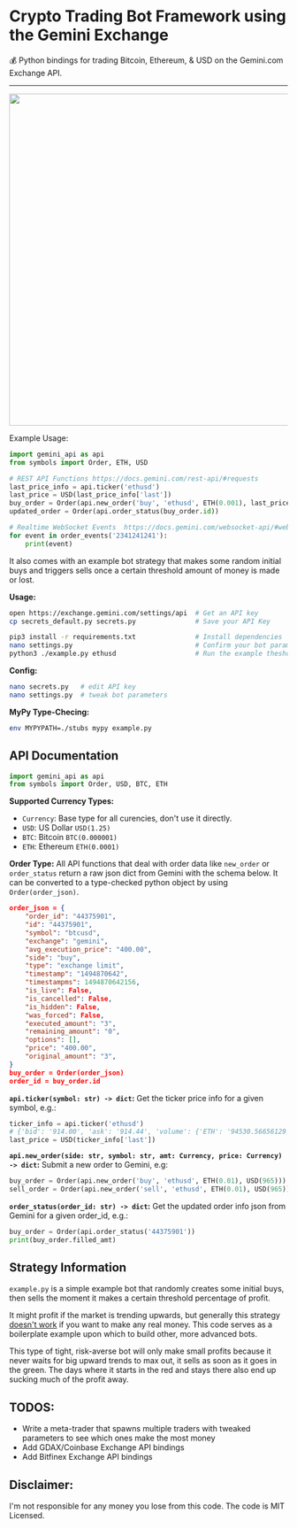 # Crypto Trading Bot Framework using the Gemini Exchange
:moneybag: Python bindings for trading Bitcoin, Ethereum, & USD on the Gemini.com Exchange API.

---
<img src="https://nicksweeting.com/crypto-trader.png" width="600px"/>

Example Usage:
```python
import gemini_api as api
from symbols import Order, ETH, USD

# REST API Functions https://docs.gemini.com/rest-api/#requests
last_price_info = api.ticker('ethusd')
last_price = USD(last_price_info['last'])
buy_order = Order(api.new_order('buy', 'ethusd', ETH(0.001), last_price))
updated_order = Order(api.order_status(buy_order.id))

# Realtime WebSocket Events  https://docs.gemini.com/websocket-api/#websocket-request
for event in order_events('2341241241'):
    print(event)
```

It also comes with an example bot strategy that makes some random initial buys and triggers sells once a certain threshold amount of money is made or lost.

**Usage:**
```bash
open https://exchange.gemini.com/settings/api  # Get an API key 
cp secrets_default.py secrets.py               # Save your API Key

pip3 install -r requirements.txt               # Install dependencies
nano settings.py                               # Confirm your bot parameters
python3 ./example.py ethusd                    # Run the example theshold bot
```

**Config:**
```bash
nano secrets.py   # edit API key
nano settings.py  # tweak bot parameters
```

**MyPy Type-Checing:**
```bash
env MYPYPATH=./stubs mypy example.py
```

## API Documentation

```python
import gemini_api as api
from symbols import Order, USD, BTC, ETH
```

**Supported Currency Types:**
 - `Currency`: Base type for all curencies, don't use it directly.
 - `USD`: US Dollar `USD(1.25)`
 - `BTC`: Bitcoin   `BTC(0.000001)`
 - `ETH`: Ethereum  `ETH(0.0001)`

**Order Type:**
All API functions that deal with order data like `new_order` or `order_status` return a raw json dict from Gemini with the schema below.  It can be converted to a type-checked python object by using `Order(order_json)`.
```json
order_json = {
    "order_id": "44375901",
    "id": "44375901",
    "symbol": "btcusd",
    "exchange": "gemini",
    "avg_execution_price": "400.00",
    "side": "buy",
    "type": "exchange limit",
    "timestamp": "1494870642",
    "timestampms": 1494870642156,
    "is_live": False,
    "is_cancelled": False,
    "is_hidden": False,
    "was_forced": False,
    "executed_amount": "3",
    "remaining_amount": "0",
    "options": [],
    "price": "400.00",
    "original_amount": "3",
}
buy_order = Order(order_json)
order_id = buy_order.id
```

**`api.ticker(symbol: str) -> dict`:**
Get the ticker price info for a given symbol, e.g.:
```python
ticker_info = api.ticker('ethusd')
# {'bid': '914.00', 'ask': '914.44', 'volume': {'ETH': '94530.56656129', 'USD': '83955829.9730076926', 'timestamp': 1515014100000}, 'last': '915.39'}
last_price = USD(ticker_info['last'])
```

**`api.new_order(side: str, symbol: str, amt: Currency, price: Currency) -> dict`:**
Submit a new order to Gemini, e.g:
```python
buy_order = Order(api.new_order('buy', 'ethusd', ETH(0.01), USD(965)))
sell_order = Order(api.new_order('sell', 'ethusd', ETH(0.01), USD(965)))
```

**`order_status(order_id: str) -> dict`:**
Get the updated order info json from Gemini for a given order_id, e.g.:
```python
buy_order = Order(api.order_status('44375901'))
print(buy_order.filled_amt)
```

## Strategy Information

`example.py` is a simple example bot that randomly creates some initial buys, then sells the moment it makes a certain threshold percentage of profit.

It might profit if the market is trending upwards, but generally this strategy [doesn't work](https://gist.github.com/pirate/eac582480aa34b5adda9e6adc1878190) if you want to make any real money.  This code serves as a boilerplate example upon which to build other, more advanced bots.

This type of tight, risk-averse bot will only make small profits because it never waits for big upward trends to max out, it sells as soon as it goes in the green.  The days where it starts in the red and stays there also end up sucking much of the profit away.

## TODOS:

* Write a meta-trader that spawns multiple traders with tweaked parameters to see which ones make the most money
* Add GDAX/Coinbase Exchange API bindings
* Add Bitfinex Exchange API bindings

## Disclaimer:

I'm not responsible for any money you lose from this code.  The code is MIT Licensed.
